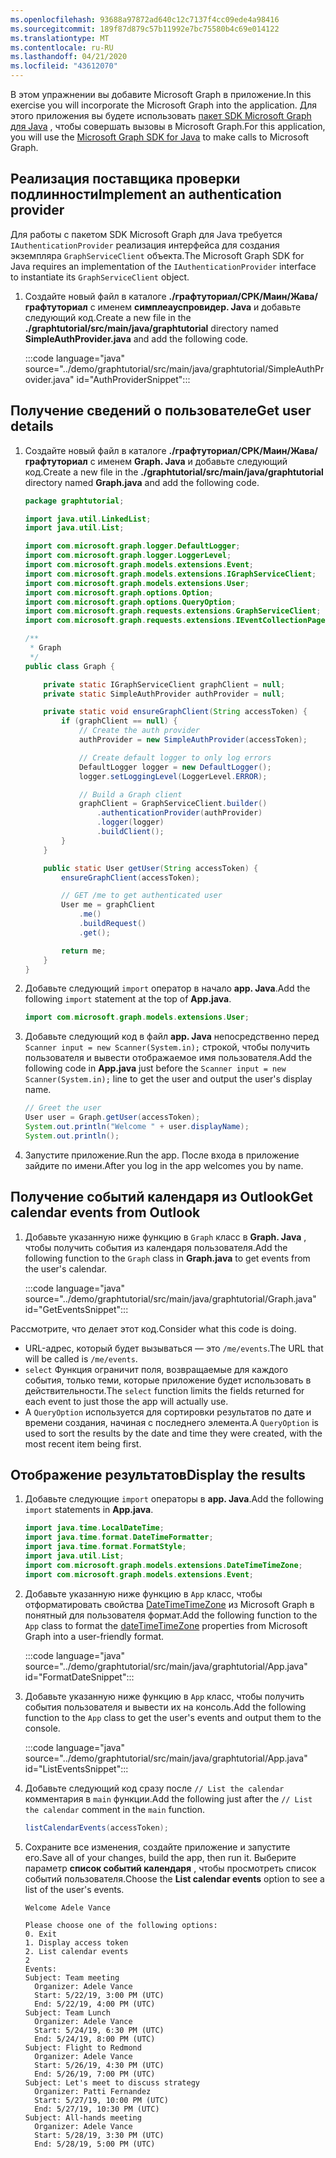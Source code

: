 ```yaml
---
ms.openlocfilehash: 93688a97872ad640c12c7137f4cc09ede4a98416
ms.sourcegitcommit: 189f87d879c57b11992e7bc75580b4c69e014122
ms.translationtype: MT
ms.contentlocale: ru-RU
ms.lasthandoff: 04/21/2020
ms.locfileid: "43612070"
---
```

<!-- markdownlint-disable MD002 MD041 -->

<span data-ttu-id="33bc4-101">В этом упражнении вы добавите Microsoft Graph в приложение.</span><span class="sxs-lookup"><span data-stu-id="33bc4-101">In this exercise you will incorporate the Microsoft Graph into the application.</span></span> <span data-ttu-id="33bc4-102">Для этого приложения вы будете использовать [пакет SDK Microsoft Graph для Java](https://github.com/microsoftgraph/msgraph-sdk-java) , чтобы совершать вызовы в Microsoft Graph.</span><span class="sxs-lookup"><span data-stu-id="33bc4-102">For this application, you will use the [Microsoft Graph SDK for Java](https://github.com/microsoftgraph/msgraph-sdk-java) to make calls to Microsoft Graph.</span></span>

## <a name="implement-an-authentication-provider"></a><span data-ttu-id="33bc4-103">Реализация поставщика проверки подлинности</span><span class="sxs-lookup"><span data-stu-id="33bc4-103">Implement an authentication provider</span></span>

<span data-ttu-id="33bc4-104">Для работы с пакетом SDK Microsoft Graph для Java требуется `IAuthenticationProvider` реализация интерфейса для создания экземпляра `GraphServiceClient` объекта.</span><span class="sxs-lookup"><span data-stu-id="33bc4-104">The Microsoft Graph SDK for Java requires an implementation of the `IAuthenticationProvider` interface to instantiate its `GraphServiceClient` object.</span></span>

1. <span data-ttu-id="33bc4-105">Создайте новый файл в каталоге **./графтуториал/СРК/Маин/Жава/графтуториал** с именем **симплеауспровидер. Java** и добавьте следующий код.</span><span class="sxs-lookup"><span data-stu-id="33bc4-105">Create a new file in the **./graphtutorial/src/main/java/graphtutorial** directory named **SimpleAuthProvider.java** and add the following code.</span></span>

    :::code language="java" source="../demo/graphtutorial/src/main/java/graphtutorial/SimpleAuthProvider.java" id="AuthProviderSnippet":::

## <a name="get-user-details"></a><span data-ttu-id="33bc4-106">Получение сведений о пользователе</span><span class="sxs-lookup"><span data-stu-id="33bc4-106">Get user details</span></span>

1. <span data-ttu-id="33bc4-107">Создайте новый файл в каталоге **./графтуториал/СРК/Маин/Жава/графтуториал** с именем **Graph. Java** и добавьте следующий код.</span><span class="sxs-lookup"><span data-stu-id="33bc4-107">Create a new file in the **./graphtutorial/src/main/java/graphtutorial** directory named **Graph.java** and add the following code.</span></span>

    ```java
    package graphtutorial;

    import java.util.LinkedList;
    import java.util.List;

    import com.microsoft.graph.logger.DefaultLogger;
    import com.microsoft.graph.logger.LoggerLevel;
    import com.microsoft.graph.models.extensions.Event;
    import com.microsoft.graph.models.extensions.IGraphServiceClient;
    import com.microsoft.graph.models.extensions.User;
    import com.microsoft.graph.options.Option;
    import com.microsoft.graph.options.QueryOption;
    import com.microsoft.graph.requests.extensions.GraphServiceClient;
    import com.microsoft.graph.requests.extensions.IEventCollectionPage;

    /**
     * Graph
     */
    public class Graph {

        private static IGraphServiceClient graphClient = null;
        private static SimpleAuthProvider authProvider = null;

        private static void ensureGraphClient(String accessToken) {
            if (graphClient == null) {
                // Create the auth provider
                authProvider = new SimpleAuthProvider(accessToken);

                // Create default logger to only log errors
                DefaultLogger logger = new DefaultLogger();
                logger.setLoggingLevel(LoggerLevel.ERROR);

                // Build a Graph client
                graphClient = GraphServiceClient.builder()
                    .authenticationProvider(authProvider)
                    .logger(logger)
                    .buildClient();
            }
        }

        public static User getUser(String accessToken) {
            ensureGraphClient(accessToken);

            // GET /me to get authenticated user
            User me = graphClient
                .me()
                .buildRequest()
                .get();

            return me;
        }
    }
    ```

1. <span data-ttu-id="33bc4-108">Добавьте следующий `import` оператор в начало **app. Java**.</span><span class="sxs-lookup"><span data-stu-id="33bc4-108">Add the following `import` statement at the top of **App.java**.</span></span>

    ```java
    import com.microsoft.graph.models.extensions.User;
    ```

1. <span data-ttu-id="33bc4-109">Добавьте следующий код в файл **app. Java** непосредственно перед `Scanner input = new Scanner(System.in);` строкой, чтобы получить пользователя и вывести отображаемое имя пользователя.</span><span class="sxs-lookup"><span data-stu-id="33bc4-109">Add the following code in **App.java** just before the `Scanner input = new Scanner(System.in);` line to get the user and output the user's display name.</span></span>

    ```java
    // Greet the user
    User user = Graph.getUser(accessToken);
    System.out.println("Welcome " + user.displayName);
    System.out.println();
    ```

1. <span data-ttu-id="33bc4-110">Запустите приложение.</span><span class="sxs-lookup"><span data-stu-id="33bc4-110">Run the app.</span></span> <span data-ttu-id="33bc4-111">После входа в приложение зайдите по имени.</span><span class="sxs-lookup"><span data-stu-id="33bc4-111">After you log in the app welcomes you by name.</span></span>

## <a name="get-calendar-events-from-outlook"></a><span data-ttu-id="33bc4-112">Получение событий календаря из Outlook</span><span class="sxs-lookup"><span data-stu-id="33bc4-112">Get calendar events from Outlook</span></span>

1. <span data-ttu-id="33bc4-113">Добавьте указанную ниже функцию в `Graph` класс в **Graph. Java** , чтобы получить события из календаря пользователя.</span><span class="sxs-lookup"><span data-stu-id="33bc4-113">Add the following function to the `Graph` class in **Graph.java** to get events from the user's calendar.</span></span>

    :::code language="java" source="../demo/graphtutorial/src/main/java/graphtutorial/Graph.java" id="GetEventsSnippet":::

<span data-ttu-id="33bc4-114">Рассмотрите, что делает этот код.</span><span class="sxs-lookup"><span data-stu-id="33bc4-114">Consider what this code is doing.</span></span>

- <span data-ttu-id="33bc4-115">URL-адрес, который будет вызываться — это `/me/events`.</span><span class="sxs-lookup"><span data-stu-id="33bc4-115">The URL that will be called is `/me/events`.</span></span>
- <span data-ttu-id="33bc4-116">`select` Функция ограничит поля, возвращаемые для каждого события, только теми, которые приложение будет использовать в действительности.</span><span class="sxs-lookup"><span data-stu-id="33bc4-116">The `select` function limits the fields returned for each event to just those the app will actually use.</span></span>
- <span data-ttu-id="33bc4-117">A `QueryOption` используется для сортировки результатов по дате и времени создания, начиная с последнего элемента.</span><span class="sxs-lookup"><span data-stu-id="33bc4-117">A `QueryOption` is used to sort the results by the date and time they were created, with the most recent item being first.</span></span>

## <a name="display-the-results"></a><span data-ttu-id="33bc4-118">Отображение результатов</span><span class="sxs-lookup"><span data-stu-id="33bc4-118">Display the results</span></span>

1. <span data-ttu-id="33bc4-119">Добавьте следующие `import` операторы в **app. Java**.</span><span class="sxs-lookup"><span data-stu-id="33bc4-119">Add the following `import` statements in **App.java**.</span></span>

    ```java
    import java.time.LocalDateTime;
    import java.time.format.DateTimeFormatter;
    import java.time.format.FormatStyle;
    import java.util.List;
    import com.microsoft.graph.models.extensions.DateTimeTimeZone;
    import com.microsoft.graph.models.extensions.Event;
    ```

1. <span data-ttu-id="33bc4-120">Добавьте указанную ниже функцию в `App` класс, чтобы отформатировать свойства [DateTimeTimeZone](/graph/api/resources/datetimetimezone?view=graph-rest-1.0) из Microsoft Graph в понятный для пользователя формат.</span><span class="sxs-lookup"><span data-stu-id="33bc4-120">Add the following function to the `App` class to format the [dateTimeTimeZone](/graph/api/resources/datetimetimezone?view=graph-rest-1.0) properties from Microsoft Graph into a user-friendly format.</span></span>

    :::code language="java" source="../demo/graphtutorial/src/main/java/graphtutorial/App.java" id="FormatDateSnippet":::

1. <span data-ttu-id="33bc4-121">Добавьте указанную ниже функцию в `App` класс, чтобы получить события пользователя и вывести их на консоль.</span><span class="sxs-lookup"><span data-stu-id="33bc4-121">Add the following function to the `App` class to get the user's events and output them to the console.</span></span>

    :::code language="java" source="../demo/graphtutorial/src/main/java/graphtutorial/App.java" id="ListEventsSnippet":::

1. <span data-ttu-id="33bc4-122">Добавьте следующий код сразу после `// List the calendar` комментария в `main` функции.</span><span class="sxs-lookup"><span data-stu-id="33bc4-122">Add the following just after the `// List the calendar` comment in the `main` function.</span></span>

    ```java
    listCalendarEvents(accessToken);
    ```

1. <span data-ttu-id="33bc4-123">Сохраните все изменения, создайте приложение и запустите его.</span><span class="sxs-lookup"><span data-stu-id="33bc4-123">Save all of your changes, build the app, then run it.</span></span> <span data-ttu-id="33bc4-124">Выберите параметр **список событий календаря** , чтобы просмотреть список событий пользователя.</span><span class="sxs-lookup"><span data-stu-id="33bc4-124">Choose the **List calendar events** option to see a list of the user's events.</span></span>

    ```Shell
    Welcome Adele Vance

    Please choose one of the following options:
    0. Exit
    1. Display access token
    2. List calendar events
    2
    Events:
    Subject: Team meeting
      Organizer: Adele Vance
      Start: 5/22/19, 3:00 PM (UTC)
      End: 5/22/19, 4:00 PM (UTC)
    Subject: Team Lunch
      Organizer: Adele Vance
      Start: 5/24/19, 6:30 PM (UTC)
      End: 5/24/19, 8:00 PM (UTC)
    Subject: Flight to Redmond
      Organizer: Adele Vance
      Start: 5/26/19, 4:30 PM (UTC)
      End: 5/26/19, 7:00 PM (UTC)
    Subject: Let's meet to discuss strategy
      Organizer: Patti Fernandez
      Start: 5/27/19, 10:00 PM (UTC)
      End: 5/27/19, 10:30 PM (UTC)
    Subject: All-hands meeting
      Organizer: Adele Vance
      Start: 5/28/19, 3:30 PM (UTC)
      End: 5/28/19, 5:00 PM (UTC)
    ```
